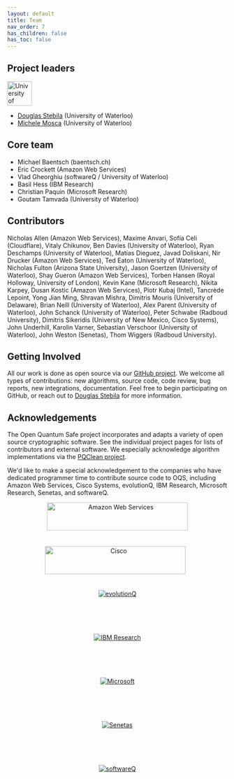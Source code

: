 ```yaml
---
layout: default
title: Team
nav_order: 7
has_children: false
has_toc: false
---
```


## Project leaders

<div class="float float-right"><a href="https://www.uwaterloo.ca/" style="background-image: none;"><img src="{{ site.baseurl }}/img/logos/uwaterloo.png" alt="University of Waterloo" style="height: 4em;"/></a></div>

- [Douglas Stebila](https://www.douglas.stebila.ca/research/) <span class="text-grey-dk-000">(University of Waterloo)</span>
- [Michele Mosca](http://faculty.iqc.uwaterloo.ca/mmosca/) <span class="text-grey-dk-000">(University of Waterloo)</span>

## Core team

- Michael Baentsch <span class="text-grey-dk-000">(baentsch.ch)</span>
- Eric Crockett <span class="text-grey-dk-000">(Amazon Web Services)</span>
- Vlad Gheorghiu <span class="text-grey-dk-000">(softwareQ / University of Waterloo)</span>
- Basil Hess <span class="text-grey-dk-000">(IBM Research)</span>
- Christian Paquin <span class="text-grey-dk-000">(Microsoft Research)</span>
- Goutam Tamvada <span class="text-grey-dk-000">(University of Waterloo)</span>

## Contributors

Nicholas Allen <span class="text-grey-dk-000">(Amazon Web Services)</span>, 
Maxime Anvari, 
Sofía Celi <span class="text-grey-dk-000">(Cloudflare)</span>, 
Vitaly Chikunov,
Ben Davies <span class="text-grey-dk-000">(University of Waterloo)</span>, 
Ryan Deschamps <span class="text-grey-dk-000">(University of Waterloo)</span>, 
Matías Dieguez, 
Javad Doliskani, 
Nir Drucker <span class="text-grey-dk-000">(Amazon Web Services)</span>, 
Ted Eaton <span class="text-grey-dk-000">(University of Waterloo)</span>,
Nicholas Fulton <span class="text-grey-dk-000">(Arizona State University)</span>, 
Jason Goertzen <span class="text-grey-dk-000">(University of Waterloo)</span>, 
Shay Gueron <span class="text-grey-dk-000">(Amazon Web Services)</span>, 
Torben Hansen <span class="text-grey-dk-000">(Royal Holloway, University of London)</span>, 
Kevin Kane <span class="text-grey-dk-000">(Microsoft Research)</span>, 
Nikita Karpey, 
Dusan Kostic <span class="text-grey-dk-000">(Amazon Web Services)</span>, 
Piotr Kubaj <span class="text-grey-dk-000">(Intel)</span>, 
Tancrède Lepoint, 
Yong Jian Ming, 
Shravan Mishra, 
Dimitris Mouris <span class="text-grey-dk-000">(University of Delaware)</span>, 
Brian Neill <span class="text-grey-dk-000">(University of Waterloo)</span>, 
Alex Parent <span class="text-grey-dk-000">(University of Waterloo)</span>, 
John Schanck <span class="text-grey-dk-000">(University of Waterloo)</span>,
Peter Schwabe <span class="text-grey-dk-000">(Radboud University)</span>, 
Dimitris Sikeridis <span class="text-grey-dk-000">(University of New Mexico, Cisco Systems)</span>, 
John Underhill, 
Karolin Varner, 
Sebastian Verschoor <span class="text-grey-dk-000">(University of Waterloo)</span>, 
John Weston <span class="text-grey-dk-000">(Senetas)</span>, 
Thom Wiggers <span class="text-grey-dk-000">(Radboud University)</span>.

## Getting Involved

All our work is done as open source via our [GitHub project](https://github.com/open-quantum-safe).  We welcome all types of contributions: new algorithms, source code, code review, bug reports, new integrations, documentation.  Feel free to begin participating on GitHub, or reach out to [Douglas Stebila](https://www.douglas.stebila.ca/research/) for more information.

## Acknowledgements

The Open Quantum Safe project incorporates and adapts a variety of open source cryptographic software.  See the individual project pages for lists of contributors and external software.  We especially acknowledge algorithm implementations via the [PQClean project](https://github.com/PQClean/PQClean).

We'd like to make a special acknowledgement to the companies who have dedicated programmer time to contribute source code to OQS, including Amazon Web Services, Cisco Systems, evolutionQ, IBM Research, Microsoft Research, Senetas, and softwareQ.

<div style="text-align: center">
    <div class="d-inline-block" style="height: 100px;">
        <a href="http://aws.amazon.com/" style="background-image: none; vertical-align: middle; ">
            <img src="{{ site.baseurl }}/img/logos/aws.png" alt="Amazon Web Services" style="height: 80%; padding-left: 10px; padding-right: 10px;" />
        </a>
    </div>
    <div class="d-inline-block" style="height: 100px;">
        <a href="http://cisco.com/" style="background-image: none; vertical-align: middle; ">
            <img src="{{ site.baseurl }}/img/logos/cisco.png" alt="Cisco" style="height: 80%; padding-left: 10px; padding-right: 20px;" />
        </a>
    </div>
    <div class="d-inline-block" style="height: 100px;">
        <a href="https://www.evolutionq.com/" style="background-image: none; vertical-align: middle;">
            <img src="{{ site.baseurl }}/img/logos/evolutionQ.png" alt="evolutionQ" style="max-height: 100%;"/>
        </a>
    </div>
    <div class="d-inline-block" style="height: 100px;">
        <a href="https://www.zurich.ibm.com/security/quantumsafecryptography.html" style="background-image: none; vertical-align: middle;">
            <img src="{{ site.baseurl }}/img/logos/ibm.png" alt="IBM Research" style="max-height: 100%;"/>
        </a>
    </div>
    <div class="d-inline-block" style="height: 100px;">
        <a href="https://www.microsoft.com/en-us/research/project/post-quantum-cryptography/" style="background-image: none; vertical-align: middle;">
            <img src="{{ site.baseurl }}/img/logos/microsoft.png" alt="Microsoft" style="max-height: 100%;"/>
        </a>
    </div>
    <div class="d-inline-block" style="height: 100px;">
        <a href="https://www.senetas.com/" style="background-image: none; vertical-align: middle;">
            <img src="{{ site.baseurl }}/img/logos/senetas.jpg" alt="Senetas" style="max-height: 80%;"/>
        </a>
    </div>
    <div class="d-inline-block" style="height: 100px;">
        <a href="https://www.softwareq.ca/" style="background-image: none; vertical-align: middle;">
            <img src="{{ site.baseurl }}/img/logos/softwareq.png" alt="softwareQ" style="max-height: 80%;"/>
        </a>
    </div>    
</div>

